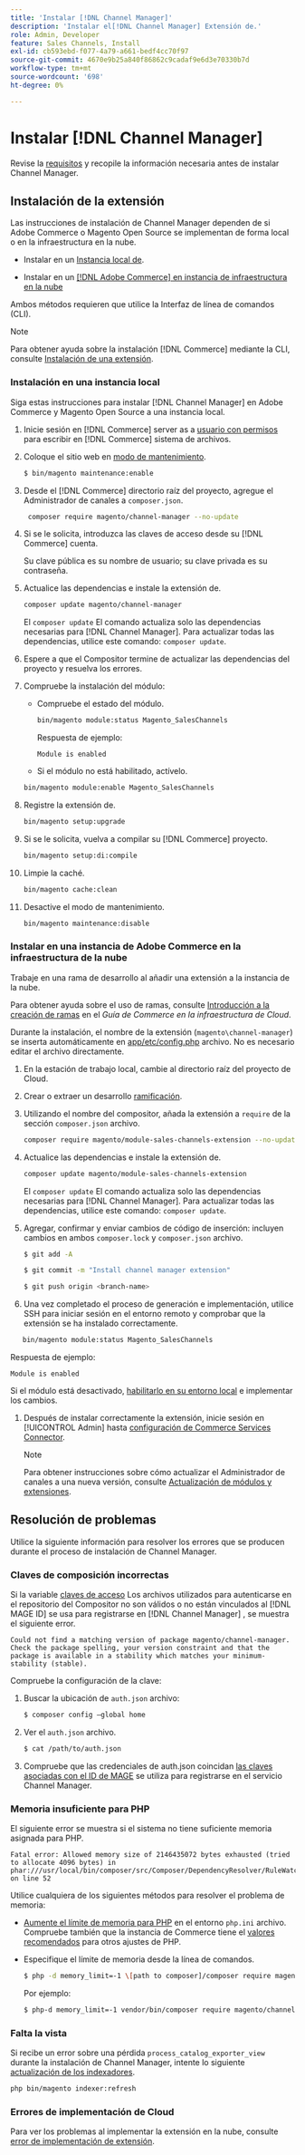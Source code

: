 ```yaml
---
title: 'Instalar [!DNL Channel Manager]'
description: 'Instalar el[!DNL Channel Manager] Extensión de.'
role: Admin, Developer
feature: Sales Channels, Install
exl-id: cb593ebd-f077-4a79-a661-bedf4cc70f97
source-git-commit: 4670e9b25a840f86862c9cadaf9e6d3e70330b7d
workflow-type: tm+mt
source-wordcount: '698'
ht-degree: 0%

---
```



# Instalar [!DNL Channel Manager]

Revise la [requisitos](onboard.md#requirements) y recopile la información necesaria antes de instalar Channel Manager.

## Instalación de la extensión

Las instrucciones de instalación de Channel Manager dependen de si Adobe Commerce o Magento Open Source se implementan de forma local o en la infraestructura en la nube.

- Instalar en un [Instancia local de](#install-on-an-on-premises-instance).

- Instalar en un [[!DNL Adobe Commerce] en instancia de infraestructura en la nube](#install-adobe-commerce-on-cloud-infrastructure)

Ambos métodos requieren que utilice la Interfaz de línea de comandos (CLI).

>[!NOTE]
>
>Para obtener ayuda sobre la instalación [!DNL Commerce] mediante la CLI, consulte [Instalación de una extensión](https://experienceleague.adobe.com/docs/commerce-operations/installation-guide/tutorials/extensions.html).

### Instalación en una instancia local

Siga estas instrucciones para instalar [!DNL Channel Manager] en Adobe Commerce y Magento Open Source a una instancia local.

1. Inicie sesión en [!DNL Commerce] server as a [usuario con permisos](https://experienceleague.adobe.com/docs/commerce-operations/installation-guide/prerequisites/file-system/configure-permissions.html) para escribir en [!DNL Commerce] sistema de archivos.

1. Coloque el sitio web en [modo de mantenimiento](https://experienceleague.adobe.com/docs/commerce-operations/installation-guide/tutorials/maintenance-mode.html).

   ```bash
   $ bin/magento maintenance:enable
   ```

1. Desde el [!DNL Commerce] directorio raíz del proyecto, agregue el Administrador de canales a `composer.json`.

   ```bash
    composer require magento/channel-manager --no-update
   ```

1. Si se le solicita, introduzca las claves de acceso desde su [!DNL Commerce] cuenta.

   Su clave pública es su nombre de usuario; su clave privada es su contraseña.

1. Actualice las dependencias e instale la extensión de.

   ```bash
   composer update magento/channel-manager
   ```

   El `composer update` El comando actualiza solo las dependencias necesarias para [!DNL Channel Manager]. Para actualizar todas las dependencias, utilice este comando: `composer update`.

1. Espere a que el Compositor termine de actualizar las dependencias del proyecto y resuelva los errores.

1. Compruebe la instalación del módulo:

   - Compruebe el estado del módulo.

     ```bash
     bin/magento module:status Magento_SalesChannels
     ```

     Respuesta de ejemplo:

     ```terminal
     Module is enabled
     ```

   - Si el módulo no está habilitado, actívelo.

   ```bash
   bin/magento module:enable Magento_SalesChannels
   ```

1. Registre la extensión de.

   ```bash
   bin/magento setup:upgrade
   ```

1. Si se le solicita, vuelva a compilar su [!DNL Commerce] proyecto.

   ```bash
   bin/magento setup:di:compile
   ```

1. Limpie la caché.

   ```bash
   bin/magento cache:clean
   ```

1. Desactive el modo de mantenimiento.

   ```bash
   bin/magento maintenance:disable
   ```

### Instalar en una instancia de Adobe Commerce en la infraestructura de la nube

Trabaje en una rama de desarrollo al añadir una extensión a la instancia de la nube.

Para obtener ayuda sobre el uso de ramas, consulte [Introducción a la creación de ramas](https://experienceleague.adobe.com/docs/commerce-cloud-service/user-guide/develop/cli-branches.html) en el _Guía de Commerce en la infraestructura de Cloud_.

Durante la instalación, el nombre de la extensión (`magento\channel-manager`) se inserta automáticamente en [app/etc/config.php](https://experienceleague.adobe.com/docs/commerce-cloud-service/user-guide/configure-store/store-settings.html) archivo. No es necesario editar el archivo directamente.

1. En la estación de trabajo local, cambie al directorio raíz del proyecto de Cloud.

1. Crear o extraer un desarrollo [ramificación](https://experienceleague.adobe.com/docs/commerce-cloud-service/user-guide/develop/cli-branches.html).

1. Utilizando el nombre del compositor, añada la extensión a `require` de la sección `composer.json` archivo.

   ```bash
   composer require magento/module-sales-channels-extension --no-update
   ```

1. Actualice las dependencias e instale la extensión de.

   ```bash
   composer update magento/module-sales-channels-extension
   ```

   El `composer update` El comando actualiza solo las dependencias necesarias para [!DNL Channel Manager]. Para actualizar todas las dependencias, utilice este comando: `composer update`.

1. Agregar, confirmar y enviar cambios de código de inserción: incluyen cambios en ambos `composer.lock` y `composer.json` archivo.

   ```bash
   $ git add -A
   ```

   ```bash
   $ git commit -m "Install channel manager extension" 
   ```

   ```bash
   $ git push origin <branch-name>
   ```

1. Una vez completado el proceso de generación e implementación, utilice SSH para iniciar sesión en el entorno remoto y comprobar que la extensión se ha instalado correctamente.

```bash
   bin/magento module:status Magento_SalesChannels
```

Respuesta de ejemplo:

```terminal
Module is enabled
```

Si el módulo está desactivado, [habilitarlo en su entorno local](https://experienceleague.adobe.com/docs/commerce-cloud-service/user-guide/configure-store/extensions.html) e implementar los cambios.


1. Después de instalar correctamente la extensión, inicie sesión en [!UICONTROL Admin] hasta [configuración de Commerce Services Connector](connect.md).

   >[!NOTE]
   >
   >Para obtener instrucciones sobre cómo actualizar el Administrador de canales a una nueva versión, consulte [Actualización de módulos y extensiones](https://experienceleague.adobe.com/docs/commerce-operations/upgrade-guide/modules/upgrade.html).


## Resolución de problemas

Utilice la siguiente información para resolver los errores que se producen durante el proceso de instalación de Channel Manager.

### Claves de composición incorrectas

Si la variable [claves de acceso](https://experienceleague.adobe.com/docs/commerce-operations/installation-guide/prerequisites/authentication-keys.html) Los archivos utilizados para autenticarse en el repositorio del Compositor no son válidos o no están vinculados al [!DNL MAGE ID] se usa para registrarse en [!DNL Channel Manager] , se muestra el siguiente error.

```terminal
Could not find a matching version of package magento/channel-manager. Check the package spelling, your version constraint and that the package is available in a stability which matches your minimum-stability (stable).
```

Compruebe la configuración de la clave:

1. Buscar la ubicación de `auth.json` archivo:

   ```bash
   $ composer config –global home
   ```

1. Ver el `auth.json` archivo.

   ```bash
   $ cat /path/to/auth.json
   ```

1. Compruebe que las credenciales de auth.json coincidan [las claves asociadas con el ID de MAGE](https://experienceleague.adobe.com/docs/commerce-operations/installation-guide/prerequisites/authentication-keys.html) se utiliza para registrarse en el servicio Channel Manager.

### Memoria insuficiente para PHP

El siguiente error se muestra si el sistema no tiene suficiente memoria asignada para PHP.

```terminal
Fatal error: Allowed memory size of 2146435072 bytes exhausted (tried to allocate 4096 bytes) in phar:///usr/local/bin/composer/src/Composer/DependencyResolver/RuleWatchGraph.php on line 52
```

Utilice cualquiera de los siguientes métodos para resolver el problema de memoria:

- [Aumente el límite de memoria para PHP](https://experienceleague.adobe.com/docs/commerce-cloud-service/user-guide/configure/app/php-settings.html) en el entorno `php.ini` archivo. Compruebe también que la instancia de Commerce tiene el [valores recomendados](https://experienceleague.adobe.com/docs/commerce-operations/installation-guide/prerequisites/php-settings.html) para otros ajustes de PHP.

- Especifique el límite de memoria desde la línea de comandos.

  ```bash
  $ php -d memory_limit=-1 \[path to composer]/composer require magento/payment-services.
  ```

  Por ejemplo:

  ```bash
  $ php-d memory_limit=-1 vendor/bin/composer require magento/channel-manager
  ```

### Falta la vista

Si recibe un error sobre una pérdida `process_catalog_exporter_view` durante la instalación de Channel Manager, intente lo siguiente [actualización de los indexadores](https://experienceleague.adobe.com/docs/commerce-operations/configuration-guide/cli/manage-indexers.html).

```bash
php bin/magento indexer:refresh
```

### Errores de implementación de Cloud

Para ver los problemas al implementar la extensión en la nube, consulte [error de implementación de extensión](https://experienceleague.adobe.com/docs/commerce-cloud-service/user-guide/develop/deploy/recover-failed-deployment.html).
